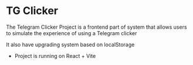 # TG Clicker
The Telegram Clicker Project is a frontend part of system that allows users to simulate the experience of using a Telegram clicker

It also have upgrading system based on localStorage

- Project is running on React + Vite
